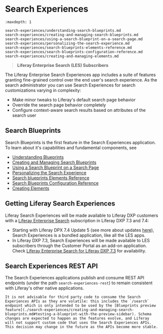 # Search Experiences

```{toctree}
:maxdepth: 1

search-experiences/understanding-search-blueprints.md
search-experiences/creating-and-managing-search-blueprints.md
search-experiences/using-a-search-blueprint-on-a-search-page.md
search-experiences/personalizing-the-search-experience.md
search-experiences/search-blueprints-elements-reference.md
search-experiences/search-blueprints-configuration-reference.md
search-experiences/creating-and-managing-elements.md
```

> **Liferay Enterprise Search (LES) Subscribers**

The Liferay Enterprise Search Experiences app includes a suite of features granting fine-grained control over the end user's search experience. As the search administrator you can use Search Experiences for search customizations varying in complexity:

- Make minor tweaks to Liferay's default search page behavior
- Override the search page behavior completely
- Configure context-aware search results based on attributes of the search user

## Search Blueprints

Search Blueprints is the first feature in the Search Experiences application. To learn about it's capabilities and fundamental components, see

- [Understanding Blueprints](./search-experiences/understanding-search-blueprints.md)
- [Creating and Managing Search Blueprints](./search-experiences/creating-and-managing-search-blueprints.md)
- [Using a Search Blueprint on a Search Page](./search-experiences/using-a-search-blueprint-on-a-search-page.md)
- [Personalizing the Search Experience](./search-experiences/personalizing-the-search-experience.md)
- [Search blueprints Elements Reference](./search-experiences/search-blueprints-elements-reference.md)
- [Search Blueprints Configuration Reference](./search-experiences/search-blueprints-configuration-reference.md)
- [Creating Elements](./search-experiences/creating-and-managing-elements.md)

## Getting Liferay Search Experiences

Liferay Search Experiences will be made available to Liferay DXP customers with a [Liferay Enterprise Search](../liferay-enterprise-search.md) subscription in Liferay DXP 7.3 and 7.4:

* Starting with Liferay DPX 7.4 Update 5 (see more about updates [here](../../../installation-and-upgrades/maintaining-a-liferay-installation/updating-liferay.md)), Search Experiences is a bundled application, like all the LES apps.
* In Liferay DXP 7.3, Search Experiences will be made available to LES subscribers through the Customer Portal as an add-on application. Check [Liferay Enterprise Search for Liferay DXP 7.3](https://customer.liferay.com/downloads/-/download/liferay-enterprise-search-for-liferay-dxp-7-3) for availability.

## Search Experiences REST API

The Search Experiences applications publish and consume REST API endpoints (under the path `search-experiences-rest`) to remain consistent with Liferay's other native applications.

```{warning}
It is not advisable for third party code to consume the Search Experiences APIs as they are volatile: this includes the `/search` endpoint which is only intended to be used by the [Blueprints preview feature](./search-experiences/creating-and-managing-search-blueprints.md#testing-a-blueprint-with-the-preview-sidebar). Schema changes are expected to happen as the features evolve, and Liferay will not support custom code that uses the Search Experiences APIs. This decision may change in the future as the APIs become more stable.
```
